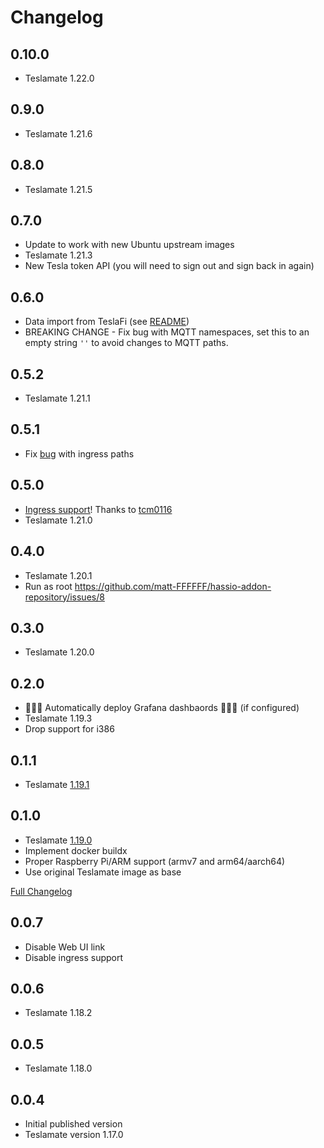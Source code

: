 # Changelog

## 0.10.0

* Teslamate 1.22.0

## 0.9.0

* Teslamate 1.21.6

## 0.8.0

* Teslamate 1.21.5

## 0.7.0

* Update to work with new Ubuntu upstream images
* Teslamate 1.21.3
* New Tesla token API (you will need to sign out and sign back in again)

## 0.6.0

* Data import from TeslaFi (see [README](https://github.com/matt-FFFFFF/hassio-addon-repository/blob/master/teslamate/README.md))
* BREAKING CHANGE - Fix bug with MQTT namespaces, set this to an empty string `''` to avoid changes to MQTT paths.

## 0.5.2

* Teslamate 1.21.1

## 0.5.1

* Fix [bug](https://github.com/matt-FFFFFF/hassio-addon-teslamate/pull/12) with ingress paths

## 0.5.0

* [Ingress support](https://github.com/matt-FFFFFF/hassio-addon-teslamate/pull/1)! Thanks to [tcm0116](https://github.com/tcm0116)
* Teslamate 1.21.0

## 0.4.0

* Teslamate 1.20.1
* Run as root <https://github.com/matt-FFFFFF/hassio-addon-repository/issues/8>

## 0.3.0

* Teslamate 1.20.0

## 0.2.0

* 🎉🎉🎉 Automatically deploy Grafana dashbaords 🎉🎉🎉 (if configured)
* Teslamate 1.19.3
* Drop support for i386

## 0.1.1

* Teslamate [1.19.1](https://github.com/adriankumpf/teslamate/releases/tag/v1.19.1)

## 0.1.0

* Teslamate [1.19.0](https://github.com/adriankumpf/teslamate/releases/tag/v1.19.0)
* Implement docker buildx
* Proper Raspberry Pi/ARM support (armv7 and arm64/aarch64)
* Use original Teslamate image as base

[Full Changelog](https://github.com/matt-FFFFFF/hassio-addon-repository/blob/master/teslamate/CHANGELOG.md)

## 0.0.7

* Disable Web UI link
* Disable ingress support

## 0.0.6

* Teslamate 1.18.2

## 0.0.5

* Teslamate 1.18.0

## 0.0.4

* Initial published version
* Teslamate version 1.17.0
